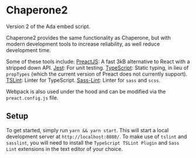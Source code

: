 # Chaperone2
Version 2 of the Ada embed script. 

Chaperone2 provides the same functionality as Chaperone, but with modern development tools to increase reliability, as well reduce development time.

Some of these tools include:
[PreactJS](https://preactjs.com/): A fast 3kB alternative to React with a stripped down API.
[Jest](https://jestjs.io/): For unit testing.
[TypeScript](https://www.typescriptlang.org/): Static typing, in lieu of `propTypes` (which the current version of Preact does not currently support).
[TSLint](https://palantir.github.io/tslint/): Linter for TypeScript.
[Sass-Lint](https://github.com/sasstools/sass-lint): Linter for `sass` and `scss`.

Webpack is also used under the hood and can be modified via the `preact.config.js` file.

## Setup
To get started, simply run `yarn && yarn start`. This will start a local development server at `http://localhost:8080/`. To make use of `tslint` and `sasslint`, you will need to install the `TypeScript TSLint Plugin` and `Sass Lint` extensions in the text editor of your choice.
